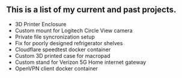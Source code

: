 ## This is a list of my current and past projects. 

- 3D Printer Enclosure
- Custom mount for Logitech Circle View camera
- Private file syncronization setup
- Fix for poorly designed refrigerator shelves
- Cloudflare speedtest docker container
- Custom 3D printed case for macropad
- Custom stand for Verizon 5G Home internet gateway
- OpenVPN client docker container